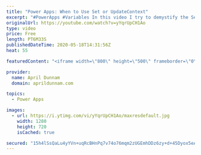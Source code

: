 ```yaml
---
title: "Power Apps: When to Use Set or UpdateContext"
excerpt: "#PowerApps #Variables In this video I try to demystify the Set and UpdateContext functions in Power Apps.  I explain what a variable is, what each function does, how to use them and guidelines on when to use each."
originalUrl: https://youtube.com/watch?v=yYqrUpCH1Ao
type: video
price: Free
length: PT6M33S
publishedDateTime: 2020-05-18T14:31:56Z
heat: 55

featuredContent: "<iframe width=\"800\" height=\"500\" frameborder=\"0\" src=\"https://www.youtube.com/embed/yYqrUpCH1Ao\" allow=\"accelerometer; autoplay; encrypted-media; gyroscope; picture-in-picture\" allowfullscreen></iframe>"

provider:
  name: April Dunnam
  domain: aprildunnam.com

topics:
  - Power Apps

images:
  - url: https://i.ytimg.com/vi/yYqrUpCH1Ao/maxresdefault.jpg
    width: 1280
    height: 720
    isCached: true

secured: "15h4lSsQaLu4yYVn+uqRcBHnPq7v74o76mqm2zUGEmhDDz6zy+d+45Dyox5eAym7ftdeO3UyVdbpxZj7I7qdUjfYLhF8o8PI0AmHEcHDRJ1KRnuxknS11JJvFtNUSvHDmybNSqHi1hUZlZSvwGr3ETYt+39ty/N70q0TcZ21S4A0ujjaa5uL2/KHzKFbOQ15AF/n9f9Y7G93JhWECTHDuTy1I8a4vQVhdhuRtHmr4Bscuq1VTro29rmRYXeXKlXYS8mtgwpBfzyzhntWf/liVC1JsqLqGnilygezEElDlMlqiGZNfkRQq0PgoPS/qCuqMqBoyw47Us68w7Zh41lK0k92jLdFVoOXhTANu5bygz+YOAFhP/BniIM1tYPUd9xoq1CPH8hLxZLOpKn62z2oO8lJ2nAPV0IWM2vZtO5ID5s=;HauzppHnS7SYVWlVwPdpzg=="
---
```


